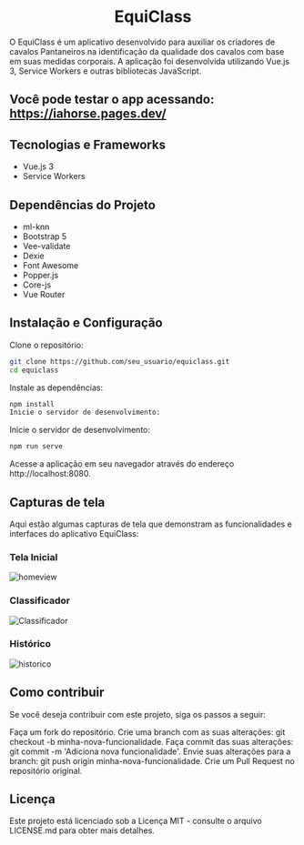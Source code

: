 <div align="center"><h1>EquiClass</h1></div>

O EquiClass é um aplicativo desenvolvido para auxiliar os criadores de cavalos Pantaneiros na identificação da qualidade dos cavalos com base em suas medidas corporais. A aplicação foi desenvolvida utilizando Vue.js 3, Service Workers e outras bibliotecas JavaScript.

## Você pode testar o app acessando: https://iahorse.pages.dev/

## Tecnologias e Frameworks
* Vue.js 3
* Service Workers

## Dependências do Projeto
* ml-knn
* Bootstrap 5
* Vee-validate
* Dexie
* Font Awesome
* Popper.js
* Core-js
* Vue Router

## Instalação e Configuração

Clone o repositório:
```bash
git clone https://github.com/seu_usuario/equiclass.git
cd equiclass
```

Instale as dependências:
```bash
npm install
Inicie o servidor de desenvolvimento:

```
Inicie o servidor de desenvolvimento:
```bash
npm run serve
```
Acesse a aplicação em seu navegador através do endereço http://localhost:8080.

## Capturas de tela
Aqui estão algumas capturas de tela que demonstram as funcionalidades e interfaces do aplicativo EquiClass:

### Tela Inicial
![homeview](https://user-images.githubusercontent.com/71149968/231266347-e78d8971-cd01-411f-94c1-3272d36a01f8.png)

### Classificador
![Classificador](https://user-images.githubusercontent.com/71149968/231476336-7112fc43-a730-4b61-9d8e-6e119b428c3c.png)

### Histórico
![historico](https://user-images.githubusercontent.com/71149968/231476353-3fb6bd81-23d9-4797-9588-72a76dc72276.png)

## Como contribuir
Se você deseja contribuir com este projeto, siga os passos a seguir:

Faça um fork do repositório.
Crie uma branch com as suas alterações: git checkout -b minha-nova-funcionalidade.
Faça commit das suas alterações: git commit -m 'Adiciona nova funcionalidade'.
Envie suas alterações para a branch: git push origin minha-nova-funcionalidade.
Crie um Pull Request no repositório original.

## Licença
Este projeto está licenciado sob a Licença MIT - consulte o arquivo LICENSE.md para obter mais detalhes.

